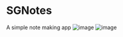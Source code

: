 # SGNotes
A simple note making app
![image](https://user-images.githubusercontent.com/55648119/192952931-02c343f2-d0b5-468f-a5b3-b6f5306b55cc.png)
![image](https://user-images.githubusercontent.com/55648119/192953046-a8d8f71c-d88d-402c-81c6-0dccf347269d.png)

